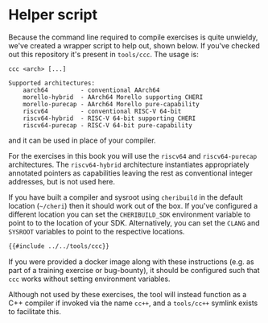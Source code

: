 # Helper script

Because the command line required to compile exercises is quite unwieldy, we've created a wrapper script to help out, shown below.  If you've checked out this repository it's present in `tools/ccc`.  The usage is:
```
ccc <arch> [...]

Supported architectures:
	aarch64         - conventional AArch64
	morello-hybrid  - AArch64 Morello supporting CHERI
	morello-purecap - AArch64 Morello pure-capability
	riscv64         - conventional RISC-V 64-bit
	riscv64-hybrid  - RISC-V 64-bit supporting CHERI
	riscv64-purecap - RISC-V 64-bit pure-capability
```
and it can be used in place of your compiler.

For the exercises in this book you will use the `riscv64` and `riscv64-purecap` architectures.  The `riscv64-hybrid` architecture instantiates appropriately annotated pointers as capabilities leaving the rest as conventional integer addresses, but is not used here.

If you have built a compiler and sysroot using `cheribuild` in the default location (`~/cheri`) then it should work out of the box.  If you've configured a different location you can set the `CHERIBUILD_SDK` environment variable to point to to the location of your SDK.  Alternatively, you can set the `CLANG` and `SYSROOT` variables to point to the respective locations.
```sh
{{#include ../../tools/ccc}}
```

If you were provided a docker image along with these instructions (e.g. as part of a training exercise or bug-bounty), it should be configured such that `ccc` works without setting environment variables.

Although not used by these exercises, the tool will instead function as a C++ compiler if invoked via the name `cc++`, and a `tools/cc++` symlink exists to facilitate this.
